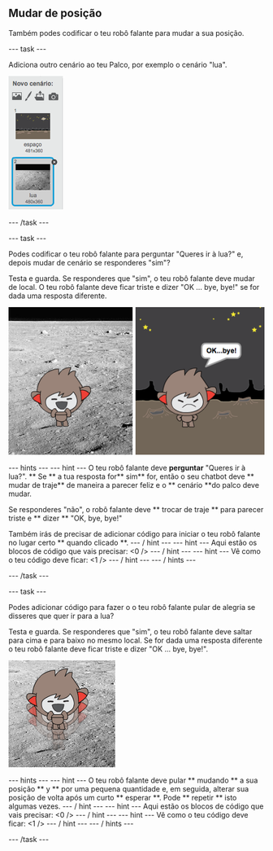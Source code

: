 ## Mudar de posição

Também podes codificar o teu robô falante para mudar a sua posição.

\--- task \---

Adiciona outro cenário ao teu Palco, por exemplo o cenário "lua".

![Adding a 'moon' backdrop](images/chatbot-moon.png)

\--- /task \---

\--- task \---

Podes codificar o teu robô falante para perguntar "Queres ir à lua?" e, depois mudar de cenário se responderes "sim"?

Testa e guarda. Se responderes que "sim", o teu robô falante deve mudar de local. O teu robô falante deve ficar triste e dizer "OK ​​... bye, bye!" se for dada uma resposta diferente.

![Testing a changing backdrop](images/chatbot-backdrop-test.png)

\--- hints \--- \--- hint \--- O teu robô falante deve **perguntar** "Queres ir à lua?". ** Se ** a tua resposta for** sim** for, então o seu chatbot deve ** mudar de traje** de maneira a parecer feliz e o ** cenário **do palco deve mudar.

Se responderes "não", o robô falante deve ** trocar de traje ** para parecer triste e ** dizer ** "OK, bye, bye!"

Também irás de precisar de adicionar código para iniciar o teu robô falante no lugar certo ** quando clicado **. \--- / hint \--- \--- hint \--- Aqui estão os blocos de código que vais precisar: <0 /> \--- / hint \--- \--- hint \--- Vê como o teu código deve ficar: <1 /> \--- / hint \--- \--- / hints \---

\--- /task \---

\--- task \---

Podes adicionar código para fazer o o teu robô falante pular de alegria se disseres que quer ir para a lua?

Testa e guarda. Se responderes que "sim", o teu robô falante deve saltar para cima e para baixo no mesmo local. Se for dada uma resposta diferente o teu robô falante deve ficar triste e dizer "OK ​​... bye, bye!".

![Testing a jumping ChatBot](images/chatbot-jump-test.png)

\--- hints \--- \--- hint \--- O teu robô falante deve pular ** mudando ** a sua posição ** y ** por uma pequena quantidade e, em seguida, alterar sua posição de volta após um curto ** esperar **. Pode ** repetir ** isto algumas vezes. \--- / hint \--- \--- hint \--- Aqui estão os blocos de código que vais precisar: <0 /> \--- / hint \--- \--- hint \--- Vê como o teu código deve ficar: <1 /> \--- / hint \--- \--- / hints \---

\--- /task \---